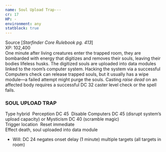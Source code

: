 ```yaml
---
name: Soul Upload Trap---
cr: 17
HP: -
environment: any
statblock: true
---
```

Source [_Starfinder Core Rulebook pg. 413_]  
XP: 102,400  
One minute after living creatures enter the trapped room, they are bombarded with energy that digitizes and removes their souls, leaving their bodies lifeless husks. The digitized souls are uploaded into data modules linked to the room’s computer system. Hacking the system via a successful Computers check can release trapped souls, but it usually has a wipe module—a failed attempt might purge the souls. Casting _raise dead_ on an affected body requires a successful DC 32 caster level check or the spell fails.

### SOUL UPLOAD TRAP

Type hybrid
 Perception DC 45
 Disable Computers DC 45 (disrupt system’s upload capacity) or Mysticism DC 40 (scramble magic)  
Trigger location
 Reset immediate  
Effect death, soul uploaded into data module
  - Will: DC 24 negates
onset delay (1 minute)
multiple targets (all targets in room)